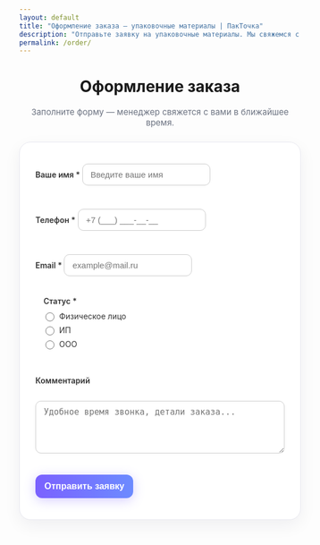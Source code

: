 ```yaml
---
layout: default
title: "Оформление заказа — упаковочные материалы | ПакТочка"
description: "Отправьте заявку на упаковочные материалы. Мы свяжемся с вами, уточним детали и выставим счёт."
permalink: /order/
---
```


<div class="order-header">
  <h1>Оформление заказа</h1>
  <p class="lead-muted">Заполните форму — менеджер свяжется с вами в ближайшее время.</p>
</div>

<form action="https://formcarry.com/s/N7tSL3GkBZW" method="POST" class="formcarry-form">
  <!-- скрытое поле для редиректа -->
  <input type="hidden" name="_redirect" value="https://packtochka.ru/spasibo/">

  <label>Ваше имя *</label>
  <input type="text" name="name" placeholder="Введите ваше имя" required>

  <label>Телефон *</label>
  <input type="tel" id="phone" name="phone" placeholder="+7 (___) ___-__-__" required>

  <label>Email *</label>
  <input type="email" name="email" placeholder="example@mail.ru" required>

  <fieldset class="status-group">
    <legend>Статус *</legend>
    <label><input type="radio" name="status" value="Физическое лицо" required> Физическое лицо</label>
    <label><input type="radio" name="status" value="ИП"> ИП</label>
    <label><input type="radio" name="status" value="ООО"> ООО</label>
  </fieldset>

  <label>Комментарий</label>
  <textarea name="comment" rows="4" placeholder="Удобное время звонка, детали заказа..."></textarea>

  <button type="submit">Отправить заявку</button>
</form>

<!-- Подключаем библиотеку для маски -->
<script src="https://cdnjs.cloudflare.com/ajax/libs/inputmask/5.0.8/jquery.inputmask.min.js"></script>
<script>
  document.addEventListener("DOMContentLoaded", function() {
    const phoneInput = document.getElementById("phone");
    if (phoneInput) {
      Inputmask("+7 (999) 999-99-99").mask(phoneInput);
    }
  });
</script>

<style>
  .order-header {
    text-align: center;
    margin: 10px 0 25px;
  }
  .lead-muted {
    color: #6b7280;
    font-size: 15px;
  }

  .formcarry-form {
    max-width: 540px;
    margin: 0 auto 60px;
    padding: 24px 28px;
    background: #fff;
    border: 1px solid #e8e8f0;
    border-radius: 20px;
    box-shadow: 0 10px 30px rgba(20, 20, 43, 0.06);
    display: flex;
    flex-direction: column;
    gap: 14px;
  }

  .formcarry-form label {
    font-weight: 600;
    font-size: 14px;
    color: #333;
  }

  .formcarry-form input,
  .formcarry-form textarea {
    padding: 10px 14px;
    border: 1px solid #ccc;
    border-radius: 10px;
    font-size: 15px;
    outline: none;
    transition: border-color 0.2s, box-shadow 0.2s;
  }

  .formcarry-form input:focus,
  .formcarry-form textarea:focus {
    border-color: #7B61FF;
    box-shadow: 0 0 0 2px rgba(123,97,255,0.15);
  }

  /* Блок статуса */
  .status-group {
    border: none;
    margin-top: 8px;
    margin-bottom: 10px;
    display: flex;
    flex-direction: column;
    gap: 6px;
  }

  .status-group legend {
    font-weight: 600;
    margin-bottom: 4px;
    color: #333;
    font-size: 14px;
  }

  .status-group label {
    font-weight: 400;
    font-size: 14px;
    color: #333;
    display: flex;
    align-items: center;
    gap: 6px;
  }

  .status-group input[type="radio"] {
    accent-color: #7B61FF;
    width: 16px;
    height: 16px;
  }

  /* Кнопка отправки */
  .formcarry-form button {
    margin-top: 10px;
    padding: 12px 16px;
    font-size: 16px;
    font-weight: 600;
    color: #fff;
    border: none;
    border-radius: 12px;
    cursor: pointer;
    background: linear-gradient(90deg, #7B61FF 0%, #6C8BFF 100%);
    box-shadow: 0 4px 20px rgba(123,97,255,0.3);
    transition: opacity 0.2s;
  }

  .formcarry-form button:hover {
    opacity: 0.9;
  }

  @media (max-width: 640px) {
    .formcarry-form {
      margin: 0 10px 40px;
      padding: 20px;
    }
  }
</style>
